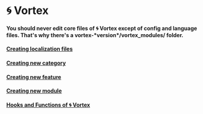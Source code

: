 # 🌀 Vortex

#### You should never edit core files of 🌀 Vortex except of config and language files. That's why there's a **vortex-\*version\*/vortex_modules/** folder.

#### [Creating localization files](https://legerakun.github.io/vortex/language)

#### [Creating new category](https://legerakun.github.io/vortex/categories)

#### [Creating new feature](https://legerakun.github.io/vortex/features)

#### [Creating new module](https://legerakun.github.io/vortex/modules)

#### [Hooks and Functions of 🌀 Vortex](https://legerakun.github.io/vortex/hooks)
